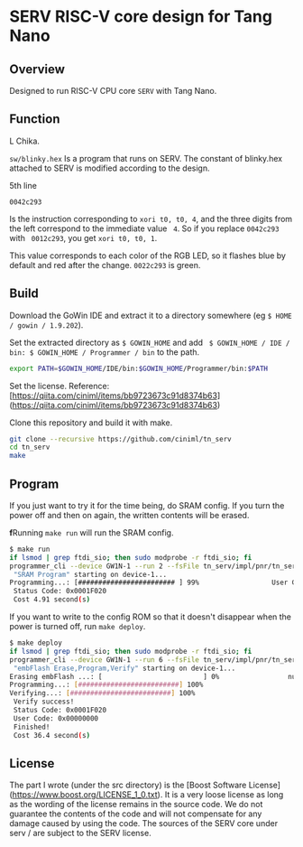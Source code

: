 # SERV RISC-V core design for Tang Nano

## Overview

Designed to run RISC-V CPU core `SERV` with Tang Nano.

## Function

L Chika.

`sw/blinky.hex` Is a program that runs on SERV. The constant of blinky.hex attached to SERV is modified according to the design.

5th line

```
0042c293
```

Is the instruction corresponding to `xori t0, t0, 4`, and the three digits from the left correspond to the immediate value ` 4`.
So if you replace `0042c293` with ` 0012c293`, you get `xori t0, t0, 1`.

This value corresponds to each color of the RGB LED, so it flashes blue by default and red after the change. `0022c293` is green.

## Build

Download the GoWin IDE and extract it to a directory somewhere (eg `$ HOME / gowin / 1.9.202`).

Set the extracted directory as `$ GOWIN_HOME` and add ` $ GOWIN_HOME / IDE / bin: $ GOWIN_HOME / Programmer / bin` to the path.

```bash
export PATH=$GOWIN_HOME/IDE/bin:$GOWIN_HOME/Programmer/bin:$PATH
```

Set the license. Reference: [https://qiita.com/ciniml/items/bb9723673c91d8374b63] (https://qiita.com/ciniml/items/bb9723673c91d8374b63)

Clone this repository and build it with make.

```bash
git clone --recursive https://github.com/ciniml/tn_serv
cd tn_serv
make
```

## Program

If you just want to try it for the time being, do SRAM config. If you turn the power off and then on again, the written contents will be erased.

**f**Running `make run` will run the SRAM config.

```bash
$ make run
if lsmod | grep ftdi_sio; then sudo modprobe -r ftdi_sio; fi
programmer_cli --device GW1N-1 --run 2 --fsFile tn_serv/impl/pnr/tn_serv.fs
 "SRAM Program" starting on device-1...
Programming...: [######################## ] 99%                  User Code: 0x00000000
 Status Code: 0x0001F020
 Cost 4.91 second(s)
```

If you want to write to the config ROM so that it doesn't disappear when the power is turned off, run `make deploy`.

```bash
$ make deploy
if lsmod | grep ftdi_sio; then sudo modprobe -r ftdi_sio; fi
programmer_cli --device GW1N-1 --run 6 --fsFile tn_serv/impl/pnr/tn_serv.fs
 "embFlash Erase,Program,Verify" starting on device-1...
Erasing embFlash ...: [                         ] 0%                 number addresses of data:332
Programming...: [#########################] 100%
Verifying...: [#########################] 100%
 Verify success!
 Status Code: 0x0001F020
 User Code: 0x00000000
 Finished!
 Cost 36.4 second(s)
```

## License

The part I wrote (under the src directory) is the [Boost Software License] (https://www.boost.org/LICENSE_1_0.txt). It is a very loose license as long as the wording of the license remains in the source code.
We do not guarantee the contents of the code and will not compensate for any damage caused by using the code.
The sources of the SERV core under serv / are subject to the SERV license.
